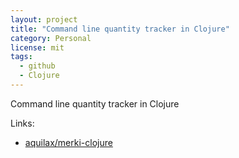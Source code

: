 ```yaml
---
layout: project
title: "Command line quantity tracker in Clojure"
category: Personal
license: mit
tags:
  - github
  - Clojure
---
```


Command line quantity tracker in Clojure

Links:


* [aquilax/merki-clojure](https://github.com/aquilax/merki-clojure)

